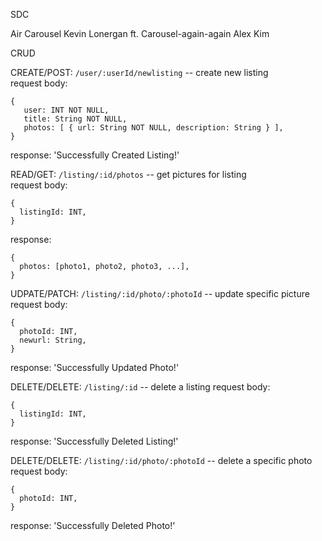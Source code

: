 SDC

Air Carousel Kevin Lonergan ft. 
Carousel-again-again Alex Kim

CRUD

CREATE/POST: `/user/:userId/newlisting` -- create new listing  
request body:  
```
{  
   user: INT NOT NULL,  
   title: String NOT NULL,  
   photos: [ { url: String NOT NULL, description: String } ],  
}  
```
response: 'Successfully Created Listing!'  

READ/GET: `/listing/:id/photos` -- get pictures for listing  
request body: 
```
{
  listingId: INT,
}
```
response: 
```
{
  photos: [photo1, photo2, photo3, ...],
}
```

UDPATE/PATCH: `/listing/:id/photo/:photoId` -- update specific picture  
request body:  
```
{
  photoId: INT,
  newurl: String,
}
```
response: 'Successfully Updated Photo!'  

DELETE/DELETE: `/listing/:id` -- delete a listing
request body:  
```
{
  listingId: INT,
}
```
response: 'Successfully Deleted Listing!'

DELETE/DELETE: `/listing/:id/photo/:photoId` -- delete a specific photo  
request body:  
```
{
  photoId: INT,
}
```
response: 'Successfully Deleted Photo!'

